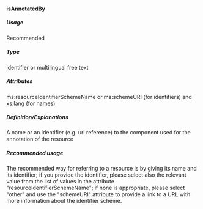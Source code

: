 #### isAnnotatedBy

##### Usage

Recommended

##### Type

identifier or multilingual free text

##### Attributes

ms:resourceIdentifierSchemeName or ms:schemeURI \(for identifiers\) and xs:lang \(for names\)

##### Definition/Explanations

A name or an identifier \(e.g. url reference\) to the component used for the annotation of the resource

##### Recommended usage

The recommended way for referring to a resource is by giving its name and its identifier; if you provide the identifier, please select also the relevant value from the list of values in the attribute "resourceIdentifierSchemeName"; if none is appropriate, please select "other" and use the "schemeURI" attribute to provide a link to a URL with more information about the identifier scheme. 

